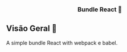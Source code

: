 
<h3 align="center">
  Bundle React 👻
</h3>

## Visão Geral 👀
A simple bundle React with webpack e babel.



